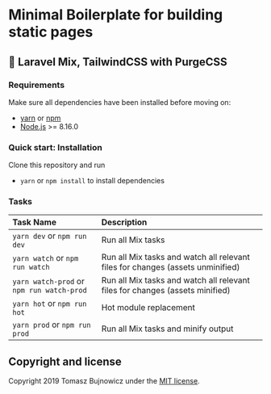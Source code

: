 # Minimal Boilerplate for building static pages

## 🚀 Laravel Mix, TailwindCSS with PurgeCSS

### Requirements
Make sure all dependencies have been installed before moving on:

* [yarn](https://yarnpkg.com/lang/en/) or [npm](https://www.npmjs.com/get-npm)
* [Node.js](https://nodejs.org/en/download/) >= 8.16.0

### Quick start: Installation
Clone this repository and run
- `yarn` or `npm install` to install dependencies

### Tasks
| Task Name | Description
| :------------- | :------------- |
| `yarn dev` or `npm run dev` | Run all Mix tasks
| `yarn watch` or `npm run watch` | Run all Mix tasks and watch all relevant files for changes (assets unminified)
| `yarn watch-prod` or `npm run watch-prod` | Run all Mix tasks and watch all relevant files for changes (assets minified)
| `yarn hot` or `npm run hot` | Hot module replacement
| `yarn prod` or `npm run prod` | Run all Mix tasks and minify output

## Copyright and license

Copyright 2019 Tomasz Bujnowicz under the [MIT license](http://opensource.org/licenses/MIT).
